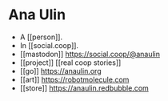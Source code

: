 # Ana Ulin

- A [[person]].
- In [[social.coop]].
- [[mastodon]] https://social.coop/@anaulin
- [[project]] [[real coop stories]]
- [[go]] https://anaulin.org
- [[art]] https://robotmolecule.com
- [[store]] https://anaulin.redbubble.com



